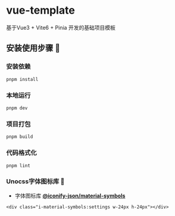 # vue-template

基于Vue3 + Vite6 + Pinia 开发的基础项目模板

## 安装使用步骤 📔

### 安装依赖
```
pnpm install
```

### 本地运行

```
pnpm dev
```

### 项目打包

```
pnpm build
```

### 代码格式化

```
pnpm lint
```

### Unocss字体图标库 🎨
* 字体图标库 **[@iconify-json/material-symbols](https://icon-sets.iconify.design/material-symbols)**
```
<div class="i-material-symbols:settings w-24px h-24px"></div>
```